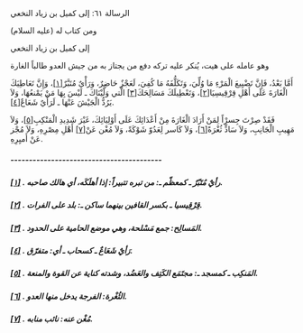   الرسالة  ٦١: إلى كميل بن زياد النخعي	

ومن كتاب له (عليه السلام)

إلى كميل بن زياد النخعي

وهو عامله على هيت، يُنكر عليه تركه دفع من يجتاز به من جيش العدو طالباً الغارة

أَمَّا بَعْدُ، فَإِنَّ تَضْيِيعَ الْمَرْءِ مَا وُلِّيَ، وَتَكَلُّفَهُ مَا كُفِيَ، لَعَجْزٌ حَاضِرٌ، وَرَأْيٌ مُتَبَّرٌ[[١\]](https://arabic.balaghah.net/node/789#_ftn1)، وَإِنَّ تَعَاطِيَكَ الْغَارَةَ عَلَى أَهْلِ قِرْقِيسِيَا[[٢\]](https://arabic.balaghah.net/node/789#_ftn2)، وَتَعْطِيلَكَ مَسَالِحَكَ[[٣\]](https://arabic.balaghah.net/node/789#_ftn3) الَّتي وَلَّيْنَاكَ ـ لَيْسَ بِهَا مَنْ يَمْنعُهَا، وَلاَ يَرُدُّ الْجَيْشَ عَنْهَا ـ لَرَأْيٌ شَعَاعٌ[[٤\]](https://arabic.balaghah.net/node/789#_ftn4).

فَقَدْ صِرْتَ جِسرْاً لِمَنْ أَرَادَ الْغَارَةَ مِنْ أَعْدَائِكَ عَلَى أَوْلِيَائِكَ، غَيْرَ شَدِيدِ الْمَنْكِبِ[[٥\]](https://arabic.balaghah.net/node/789#_ftn5)، وَلاَ مَهِيبِ الْجَانِبِ، وَلاَ سَادٍّ ثُغْرَةً[[٦\]](https://arabic.balaghah.net/node/789#_ftn6)، وَلاَ كَاسر لِعَدُوّ شَوْكَةً، وَلاَ مُغْن عَنْ[[٧\]](https://arabic.balaghah.net/node/789#_ftn7) أَهْلِ مِصْرِهِ، وَلاَ مُجْز عَنْ أَميِرِهِ.

##### -----------------------------------------

##### [[١\]](https://arabic.balaghah.net/node/789#_ftnref1) . رأيٌ مُتَبّرٌ ـ كمعظّم ـ: من تبره تتبيراً: إذا أهلَكَه، أي هالك صاحبه.

##### [[٢\]](https://arabic.balaghah.net/node/789#_ftnref2) . قِرْقِيسيا ـ بكسر القافين بينهما ساكن ـ: بلد على الفرات.

##### [[٣\]](https://arabic.balaghah.net/node/789#_ftnref3) . المَسالِح: جمع مَسْلحة، وهي موضع الحامية على الحدود.

##### [[٤\]](https://arabic.balaghah.net/node/789#_ftnref4) . رَأيٌ شَعَاعٌ ـ كسحاب ـ أي: متفرّق.

##### [[٥\]](https://arabic.balaghah.net/node/789#_ftnref5) . المَنكِب ـ كمسجد ـ: مجتَمَع الكَتِف والعَضُد، وشدته كناية عن القوة والمنعة.

##### [[٦\]](https://arabic.balaghah.net/node/789#_ftnref6) . الثُغْرة: الفرجة يدخل منها العدو.

##### [[٧\]](https://arabic.balaghah.net/node/789#_ftnref7) . مُغْن عنه: نائب منابه. 
